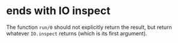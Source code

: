 # ends with IO inspect

The function `run/0` should not explicitly return the result, but return whatever `IO.inspect` returns (which is its first argument).
